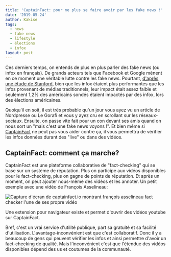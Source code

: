 ```yaml
---
title: 'CaptainFact: pour ne plus se faire avoir par les fake news !'
date: '2019-05-24'
author: Kakise
tags:
  - news
  - fake news
  - lifestyle
  - élections
  - infox
layout: post
---
```



Ces derniers temps, on entends de plus en plus parler des fake news (ou infox en français). De grands acteurs tels que Facebook et Google mènent en ce moment une véritable lutte contre les fake news. Pourtant, [d'après une étude de Stanford](http://web.stanford.edu/~gentzkow/research/fakenews.pdf), bien que les infox étaient plus performantes que les infos provenant de médias traditionnels, leur impact était assez faible et seulement 1,2% des américains sondés étaient impactés par des infox, lors des élections américaines.

Quoiqu'il en soit, il est très probable qu'un jour vous ayez vu un article de Nordpresse ou Le Gorafi et vous y ayez cru en scrollant sur les réseaux-sociaux. Ensuite, on passe vite fait pour un con devant ses amis quand on nous sort un "mais c'est une fake news voyons !". Et bien même si [CaptainFact](https://captainfact.io/) ne peut pas vous aider contre ça, il vous permettra de vérifier les infos données durant des "live" ou dans des vidéos.

## CaptainFact: comment ça marche?

CaptainFact est une plateforme collaborative de "fact-checking" qui se base sur un système de réputation. Plus on participe aux vidéos disponibles pour le fact-checking, plus on gagne de points de réputation. Et après un moment, on peut ajouter nous-même des vidéos et les annoter. Un petit exemple avec une vidéo de François Asselineau:

![Capture d'écran de captainfact.io montrant françois asselineau fact checker l'une de ses propre vidéo](/images/captainfact-1.png "François Asselineau fact-check !")

Une extension pour navigateur existe et permet d'ouvrir des vidéos youtube sur CaptainFact.

Bref, c'est un vrai service d'utilité publique, part sa gratuité et sa facilité d'utilisation. L'avantage-inconvénient est que c'est collaboratif. Donc il y a beaucoup de gens qui peuvent vérifier les infos et ainsi permettre d'avoir un fact-checking de qualité. Mais l'inconvénient c'est que l'étendue des vidéos disponibles dépend des us et coutumes de la communauté.
